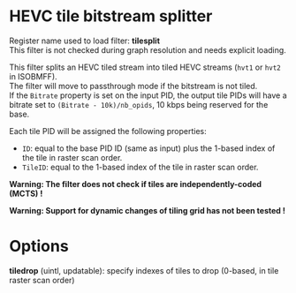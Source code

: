 <!-- automatically generated - do not edit, patch gpac/applications/gpac/gpac.c -->

# HEVC tile bitstream splitter  
  
Register name used to load filter: __tilesplit__  
This filter is not checked during graph resolution and needs explicit loading.  
  
This filter splits an HEVC tiled stream into tiled HEVC streams (`hvt1` or `hvt2` in ISOBMFF).  
The filter will move to passthrough mode if the bitstream is not tiled.  
If the `Bitrate` property is set on the input PID, the output tile PIDs will have a bitrate set to `(Bitrate - 10k)/nb_opids`, 10 kbps being reserved for the base.  
  
Each tile PID will be assigned the following properties:  

- `ID`: equal to the base PID ID (same as input) plus the 1-based index of the tile in raster scan order.  
- `TileID`: equal to the 1-based index of the tile in raster scan order.  

  
__Warning: The filter does not check if tiles are independently-coded (MCTS) !__  
  
__Warning: Support for dynamic changes of tiling grid has not been tested !__  
  

# Options    
  
<a id="tiledrop">__tiledrop__</a> (uintl, updatable): specify indexes of tiles to drop (0-based, in tile raster scan order)  
  
